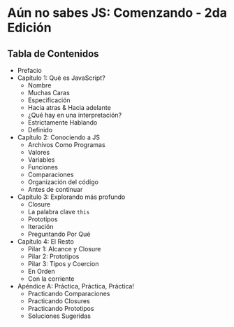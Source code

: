 # Aún no sabes JS: Comenzando - 2da Edición

## Tabla de Contenidos

* Prefacio
* Capítulo 1: Qué es JavaScript?
    * Nombre
    * Muchas Caras
    * Especificación
    * Hacia atras & Hacia adelante
    * ¿Qué hay en una interpretación?
    * Estrictamente Hablando
    * Definido
* Capítulo 2: Conociendo a JS
    * Archivos Como Programas
    * Valores
    * Variables
    * Funciones
    * Comparaciones
    * Organización del código
    * Antes de continuar
* Capítulo 3: Explorando más profundo
    * Closure
    * La palabra clave `this`
    * Prototipos
    * Iteración
    * Preguntando Por Qué
* Capítulo 4: El Resto
    * Pilar 1: Alcance y Closure
    * Pilar 2: Prototipos
    * Pilar 3: Tipos y Coercion
    * En Orden
    * Con la corriente
* Apéndice A: Práctica, Práctica, Práctica!
    * Practicando Comparaciones
    * Practicando Closures
    * Practicando Prototipos
    * Soluciones Sugeridas
